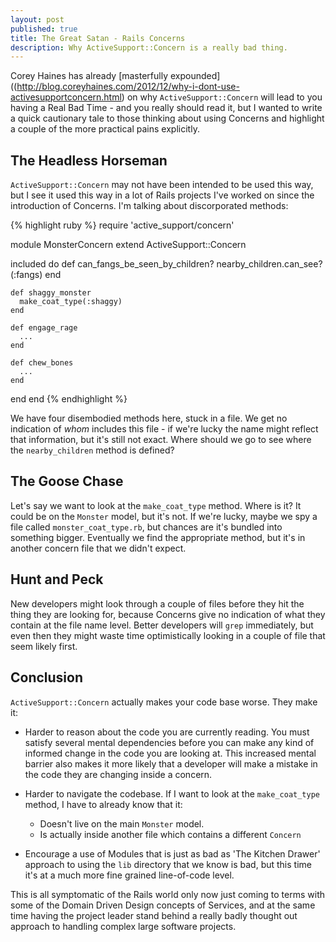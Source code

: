 ```yaml
---
layout: post
published: true
title: The Great Satan - Rails Concerns
description: Why ActiveSupport::Concern is a really bad thing.
---
```


Corey Haines has already [masterfully expounded]((http://blog.coreyhaines.com/2012/12/why-i-dont-use-activesupportconcern.html) on why ```ActiveSupport::Concern``` will lead to you having a Real Bad Time - and you really should read it, but I wanted to write a quick cautionary tale to those thinking about using Concerns and highlight a couple of the more practical pains explicitly.

## The Headless Horseman

```ActiveSupport::Concern``` may not have been intended to be used this way, but I see it used this way in a lot of Rails projects I've worked on since the introduction of Concerns. I'm talking about discorporated methods:

{% highlight ruby %}
require 'active_support/concern'

module MonsterConcern
  extend ActiveSupport::Concern

  included do
    def can_fangs_be_seen_by_children?
      nearby_children.can_see?(:fangs)
    end

    def shaggy_monster
      make_coat_type(:shaggy)
    end

    def engage_rage
      ...
    end

    def chew_bones
      ...
    end
  end
end
{% endhighlight %}

We have four disembodied methods here, stuck in a file. We get no indication of _whom_ includes this file - if we're lucky the name might reflect that information, but it's still not exact. Where should we go to see where the ```nearby_children``` method is defined?

## The Goose Chase

Let's say we want to look at the ```make_coat_type``` method. Where is it? It could be on the ```Monster``` model, but it's not. If we're lucky, maybe we spy a file called ```monster_coat_type.rb```, but chances are it's bundled into something bigger. Eventually we find the appropriate method, but it's in another concern file that we didn't expect.

## Hunt and Peck

New developers might look through a couple of files before they hit the thing they are looking for, because Concerns give no indication of what they contain at the file name level. Better developers will ```grep``` immediately, but even then they might waste time optimistically looking in a couple of file that seem likely first.

## Conclusion

```ActiveSupport::Concern``` actually makes your code base worse. They make it:

- Harder to reason about the code you are currently reading. You must satisfy several mental dependencies before you can make any kind of informed change in the code you are looking at. This increased mental barrier also makes it more likely that a developer will make a mistake in the code they are changing inside a concern.

- Harder to navigate the codebase. If I want to look at the ```make_coat_type``` method, I have to already know that it:

  - Doesn't live on the main ```Monster``` model.
  - Is actually inside another file which contains a different ```Concern```

- Encourage a use of Modules that is just as bad as 'The Kitchen Drawer' approach to using the ```lib``` directory that we know is bad, but this time it's at a much more fine grained line-of-code level.

This is all symptomatic of the Rails world only now just coming to terms with some of the Domain Driven Design concepts of Services, and at the same time having the project leader stand behind a really badly thought out approach to handling complex large software projects.